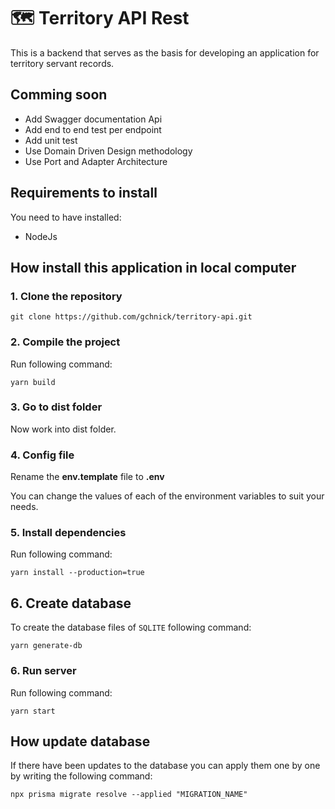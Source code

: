 # 🗺 Territory API Rest

This is a backend that serves as the basis for developing an application for territory servant records.

## Comming soon

- Add Swagger documentation Api
- Add end to end test per endpoint
- Add unit test
- Use Domain Driven Design methodology
- Use Port and Adapter Architecture

## Requirements to install

You need to have installed:

- NodeJs

## How install this application in local computer

### 1. Clone the repository

```
git clone https://github.com/gchnick/territory-api.git
```

### 2. Compile the project

Run following command:

```
yarn build
```

### 3. Go to dist folder

Now work into dist folder.

### 4. Config file

Rename the **env.template** file to **.env**

You can change the values ​​of each of the environment variables to suit your needs.

### 5. Install dependencies

Run following command:

```
yarn install --production=true
```

## 6. Create database

To create the database files of `SQLITE` following command:

```
yarn generate-db
```

### 6. Run server

Run following command:

```
yarn start
```

## How update database

If there have been updates to the database you can apply them one by one by writing the following command:

```
npx prisma migrate resolve --applied "MIGRATION_NAME"
```
